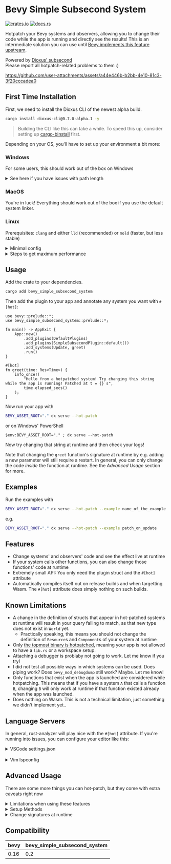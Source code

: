 # Bevy Simple Subsecond System

[![crates.io](https://img.shields.io/crates/v/bevy_simple_subsecond_system)](https://crates.io/crates/bevy_simple_subsecond_system)
[![docs.rs](https://docs.rs/bevy_simple_subsecond_system/badge.svg)](https://docs.rs/bevy_simple_subsecond_system)


Hotpatch your Bevy systems and observers, allowing you to change their code while the app is running and directly see the results!
This is an intermediate solution you can use until [Bevy implements this feature upstream](https://github.com/bevyengine/bevy/issues/19296).

Powered by [Dioxus' subsecond](https://github.com/DioxusLabs/dioxus/releases/tag/v0.7.0-alpha.0#rust-hot-patching)  
Please report all hotpatch-related problems to them :)


<https://github.com/user-attachments/assets/a44e446b-b2bb-4e10-81c3-3f20cccadea0>


## First Time Installation


First, we need to install the Dioxus CLI of the newest alpha build.
```sh
cargo install dioxus-cli@0.7.0-alpha.1 -y
```
> Building the CLI like this can take a while. To speed this up,
> consider setting up [cargo-binstall](https://github.com/cargo-bins/cargo-binstall) first.

Depending on your OS, you'll have to set up your environment a bit more:

### Windows
For some users, this should work out of the box on Windows

<details>
<summary>
See here if you have issues with path length
</summary>


If that happens, move your crate closer to your drive, e.g. `C:\my_crate`.

If that is not enough, create or edit either a global `~\.cargo\config.toml` or a local `.\.cargo\config.toml` with this config:
```toml
[profile.dev]
codegen-units = 1
```
Note that this may increase compile times significantly if your crate is very large. 
When changing this number, always run `cargo clean` before rebuilding.
If you can verify that this solved your issue,
try increasing this number until you find a happy middle ground. For reference, the default number
for incremental builds is `256`, and for non-incremental builds `16`.

</details>

### MacOS


You're in luck! Everything should work out of the box if you use the default system linker.


### Linux

Prerequisites: `clang` and either `lld` (recommended) or `mold` (faster, but less stable)

<details>
<summary>
Minimal config
</summary>

Create or edit either a global `~/.cargo/config.toml` or a local `./.cargo/config.toml` with this minimal config
```toml
[target.x86_64-unknown-linux-gnu]
linker = "clang"
rustflags = [
  "-C",
  "link-arg=-fuse-ld=lld",
]
```

> ⚠️ WARNING
> In the past we recommended symlinking mold over /usr/bin/ld
> Please make sure to undo this to avoid issues with your installation
> cause by incompatibilities, such as DKMS failing to load modules

</details>

<details>
<summary>
Steps to get maximum performance
</summary>

- Use nightly Rust
- Install mold and clang through your package manager
- Install cranelift with `rustup component add rustc-codegen-cranelift-preview --toolchain nightly`
- Put the following config in your global `~/.cargo/config.toml` or local `./.cargo/config.toml`:
```toml
[unstable]
codegen-backend = true

[profile]
incremental = true

[profile.dev]
codegen-backend = "cranelift"
debug = "line-tables-only"

[profile.dev.package."*"]
codegen-backend = "llvm"

[profile.test.package."*"]
codegen-backend = "llvm"

[profile.release]
codegen-backend = "llvm"

[profile.web]
codegen-backend = "llvm"

[target.x86_64-unknown-linux-gnu]
linker = "clang"
rustflags = [
  "-Clink-arg=-fuse-ld=mold",
  "-Zshare-generics=y",
  "-Zthreads=8",
]
```

If you run into trouble, replace `mold` with `lld`.

This repo also includes `./.cargo/config_faster_builds.toml` which contains more advanced compile-time improving configs known to work with subsecond.


</details>


## Usage

Add the crate to your dependencies.

```sh
cargo add bevy_simple_subsecond_system
```

Then add the plugin to your app and annotate any system you want with `#[hot]`:

```rust,ignore
use bevy::prelude::*;
use bevy_simple_subsecond_system::prelude::*;

fn main() -> AppExit {
    App::new()
        .add_plugins(DefaultPlugins)
        .add_plugins(SimpleSubsecondPlugin::default())
        .add_systems(Update, greet)
        .run()
}

#[hot]
fn greet(time: Res<Time>) {
    info_once!(
        "Hello from a hotpatched system! Try changing this string while the app is running! Patched at t = {} s",
        time.elapsed_secs()
    );
}
```

Now run your app with

```sh
BEVY_ASSET_ROOT="." dx serve --hot-patch
```

or on Windows' PowerShell
```pwsh
$env:BEVY_ASSET_ROOT="." ; dx serve --hot-patch
```

Now try changing that string at runtime and then check your logs!

Note that changing the `greet` function's signature at runtime by e.g. adding a new parameter will still require a restart.
In general, you can only change the code *inside* the function at runtime. See the *Advanced Usage* section for more.

## Examples

Run the examples with
```sh
BEVY_ASSET_ROOT="." dx serve --hot-patch --example name_of_the_example
```

e.g.
```sh
BEVY_ASSET_ROOT="." dx serve --hot-patch --example patch_on_update
```

## Features

- Change systems' and observers' code and see the effect live at runtime
- If your system calls other functions, you can also change those functions' code at runtime
- Extremely small API: You only need the plugin struct and the `#[hot]` attribute
- Automatically compiles itself out on release builds and when targetting Wasm. The `#[hot]` attribute does simply nothing on such builds.

## Known Limitations

- A change in the definition of structs that appear in hot-patched systems at runtime will result in your query failing to match, as that new type does not exist in `World` yet.
  - Practically speaking, this means you should not change the definition of `Resource`s and `Component`s of your system at runtime
- Only [the topmost binary is hotpatched](https://github.com/DioxusLabs/dioxus/issues/4160), meaning your app is not allowed to have a `lib.rs` or a workspace setup.
- Attaching a debugger is problaby not going to work. Let me know if you try!
- I did not test all possible ways in which systems can be used. Does piping work? Does `bevy_mod_debugdump` still work? Maybe. Let me know!
- Only functions that exist when the app is launched are considered while hotpatching. This means that if you have a system `A` that calls a function `B`, 
  changing `B` will only work at runtime if that function existed already when the app was launched.
- Does nothing on Wasm. This is not a technical limitation, just something we didn't implement yet..

## Language Servers

In general, rust-analyzer will play nice with the `#[hot]` attribute.
If you're running into issues, you can configure your editor like this:
<details><summary>VSCode settings.json</summary>

```json
"rust-analyzer.procMacro.ignored": {
    "bevy_simple_subsecond_system_macros": [
        "hot"
    ]
},
"rust-analyzer.diagnostics.disabled": [
    "proc-macro-disabled"
]
```
</details>
<br/>

<details><summary>Vim lspconfig</summary>

```lua
lspconfig.rust_analyzer.setup({
  capabilities = capabilities,
  settings = {
    ["rust-analyzer"] = {
      procMacro = {
        ignored = {
          bevy_simple_subsecond_system_macros = { "hot" },
        },
      },
      diagnostics = {
        disabled = { "proc-macro-disabled" },
      },
    },
  },
})
```
</details>


## Advanced Usage
There are some more things you can hot-patch, but they come with extra caveats right now

<details>
<summary>Limitations when using these features</summary>

- Annotating a function relying on local state will clear it every frame. Notably, this means you should not use `#[hot(rerun_on_hot_patch)]` or `#[hot(hot_patch_signature)]` on a system that uses any of the following:
  - `EventReader`
  - `Local`
  - Queries filtering with `Added`, `Changed`, or `Spawned`
- Some signatures are not supported, see the tests. Some have `#[hot(rerun_on_hot_patch)]` or `#[hot(hot_patch_signature)]` commented out to indicate this
- All hotpatched systems run as exclusive systems, meaning they won't run in parallel
- For component migration:
  - While top level component definitions can be changed and renamed (and will be migrated if using `HotPatchMigrate`), changing definitions of the types used as fields of the components isn't supported. It might work in some cases but most probably will be an undefined behaviour
</details>


<details>
<summary>
<sig>Setup Methods</sig>
</summary>

UI is often spawned in `Startup` or `OnEnter` schedules. Hot-patching such setup systems would be fairly useless, as they wouldn't run again.
For this reason, the plugin supports automatically rerunning systems that have been hot-patched. To opt-in, replace `#[hot]` with `#[hot(rerun_on_hot_patch = true)]`.
See the `rerun_setup` example for detailed instructions.

</details>

<details>
<summary>
<sig>Change signatures at runtime</sig>
</summary>

Replace `#[hot]` with `#[hot(hot_patch_signature = true)]` to allow changing a system's signature at runtime.
This allows you to e.g. add additional `Query` or `Res` parameters or modify existing ones.
</details>


## Compatibility

| bevy | bevy_simple_subsecond_system |
| ---- | ---------------------------- |
| 0.16 | 0.2                          |
